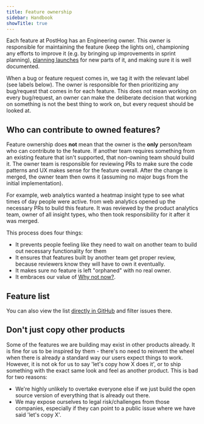 ```yaml
---
title: Feature ownership
sidebar: Handbook
showTitle: true
---
```


Each feature at PostHog has an Engineering owner. This owner is responsible for maintaining the feature (keep the lights on), championing any efforts to improve it (e.g. by bringing up improvements in sprint planning), [planning launches](/handbook/words-and-pictures/product-announcements) for new parts of it, and making sure it is well documented.

When a bug or feature request comes in, we tag it with the relevant label (see labels below). The owner is responsible for then prioritizing any bug/request that comes in for each feature. This does not mean working on every bug/request, an owner can make the deliberate decision that working on something is not the best thing to work on, but every request should be looked at.

## Who can contribute to owned features?

Feature ownership does **not** mean that the owner is the **only** person/team who can contribute to the feature. If another team requires something from an existing feature that isn't supported, that non-owning team should build it. The owner team is responsible for reviewing PRs to make sure the code patterns and UX makes sense for the feature overall. After the change is merged, the owner team then owns it (assuming no major bugs from the initial implementation).

For example, web analytics wanted a heatmap insight type to see what times of day people were active. <TeamMember name="Javier Bahamondes" photo /> from web analytics opened up the necessary PRs to build this feature. It was reviewed by the product analytics team, owner of all insight types, who then took responsibility for it after it was merged.

This process does four things:

-   It prevents people feeling like they need to wait on another team to build out necessary functionality for them
-   It ensures that features built by another team get proper review, because reviewers know they will have to own it eventually.
-   It makes sure no feature is left "orphaned" with no real owner.
-   It embraces our value of [Why not now?](https://posthog.com/handbook/values#why-not-now).

## Feature list

You can also view the list [directly in GitHub](https://github.com/PostHog/posthog/labels?q=feature%2F) and filter issues there.

<FeatureOwnershipTable />

## Don't just copy other products

Some of the features we are building may exist in other products already. It is fine for us to be inspired by them - there's no need to reinvent the wheel when there is already a standard way our users expect things to work. However, it is not ok for us to say 'let's copy how X does it', or to ship something with the exact same look and feel as another product. This is bad for two reasons:

-   We're highly unlikely to overtake everyone else if we just build the open source version of everything that is already out there.
-   We may expose ourselves to legal risk/challenges from those companies, especially if they can point to a public issue where we have said 'let's copy X'.
